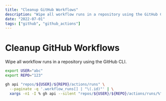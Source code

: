 ```yaml
---
title: "Cleanup GitHub Workflows"
description: "Wipe all workflow runs in a repository using the GitHub CLI"
date: "2022-07-01"
tags: ["github", "github_actions"]
---
```


# Cleanup GitHub Workflows

Wipe all workflow runs in a repository using the GitHub CLI.

```bash
export USER="abc"
export REPO="123"

gh api "repos/${USER}/${REPO}/actions/runs" \
  --paginate -q '.workflow_runs[] | "\(.id)"' | \
  xargs -n1 -I % gh api --silent "repos/${USER}/${REPO}/actions/runs/%" -X DELETE
```
